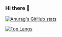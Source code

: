 ### Hi there 👋



[![Anurag's GitHub stats](https://github-readme-stats.vercel.app/api?username=kanfashidoufu&theme=tokyonight)](https://github.com/kanfashidoufu)

[![Top Langs](https://github-readme-stats.vercel.app/api/top-langs/?username=kanfashidoufu&hide=html&layout=compact)](https://github.com/kanfashidoufu)

<!--
**kanfashidoufu/kanfashidoufu** is a ✨ _special_ ✨ repository because its `README.md` (this file) appears on your GitHub profile.


Here are some ideas to get you started:

- 🔭 I’m currently working on ...
- 🌱 I’m currently learning ...
- 👯 I’m looking to collaborate on ...
- 🤔 I’m looking for help with ...
- 💬 Ask me about ...
- 📫 How to reach me: ...
- 😄 Pronouns: ...
- ⚡ Fun fact: ...
-->
